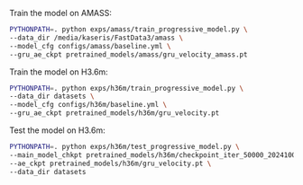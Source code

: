 Train the model on AMASS:
```bash
PYTHONPATH=. python exps/amass/train_progressive_model.py \
--data_dir /media/kaseris/FastData3/amass \
--model_cfg configs/amass/baseline.yml \
--gru_ae_ckpt pretrained_models/amass/gru_velocity_amass.pt 
```

Train the model on H3.6m:
```bash
PYTHONPATH=. python exps/h36m/train_progressive_model.py \
--data_dir datasets \
--model_cfg configs/h36m/baseline.yml \
--gru_ae_ckpt pretrained_models/h36m/gru_velocity.pt 
```

Test the model on H3.6m:

```bash
PYTHONPATH=. python exps/h36m/test_progressive_model.py \
--main_model_chkpt pretrained_models/h36m/checkpoint_iter_50000_20241002_172848.pt \
--ae_ckpt pretrained_models/h36m/gru_velocity.pt \
--data_dir datasets
```